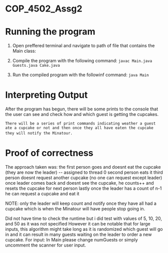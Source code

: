 # COP_4502_Assg2

# Running the program
1. Open preffered terminal and navigate to path of file that contains the Main class:
    
2. Compile the program with the following command:
    ```javac Main.java Guests.java Cake.java```
3. Run the compiled program with the followinf command:
    ```java Main```

# Interpreting Output
After the program has begun, there will be some prints to the console that the user can see and check how and which guest is getting the cupcakes.

```There will be a series of print commands indicating weather a guest ate a cupcake or not and then once they all have eaten the cupcake they will notify the Minatour. ```
``` ```

# Proof of correctness
The approach taken was:
the first person goes and doesnt eat the cupcake (they are now the leader) -- assigned to thread 0
second person eats it
third person doesnt request another cupcake (no one can request except leader)
once leader comes back and doesnt see the cupcake, he counts++ and resets the cupcake for next person
lastly once the leader has a count of n-1 he can request a cupcake and eat it

NOTE: only the leader will keep count and notify once they have all had a cupcake
which is when the Minatour will have people stop going in.

Did not have time to check the runtime but i did test with values of 5, 10, 20, and 50 as it was not specified
However it can be notable that for large inputs, this algorithm might take long as it is randomized which guest will go in and it can result in many guests waiting on the leader to order a new cupcake.
For input: In Main please change numGuests  or simply uncomment the scanner for user input.
